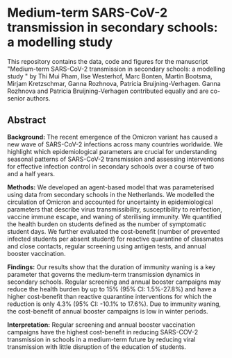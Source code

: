 # Medium-term SARS-CoV-2 transmission in secondary schools: a modelling study

This repository contains the data, code and figures for the manuscript "Medium-term SARS-CoV-2 transmission in secondary schools: a modelling study
" by Thi Mui Pham,  Ilse Westerhof, Marc Bonten, Martin Bootsma, Mirjam Kretzschmar, Ganna Rozhnova, Patricia Bruijning-Verhagen. 
Ganna Rozhnova and Patricia Bruijning-Verhagen contributed equally and are co-senior authors. 

## Abstract

**Background:** The recent emergence of the Omicron variant has caused a new wave of SARS-CoV-2 infections across many countries worldwide. We highlight which epidemiological parameters are crucial for understanding seasonal patterns of SARS-CoV-2 transmission and assessing interventions for effective infection control in secondary schools over a course of two and a half years. 

**Methods:** We developed an agent-based model that was parameterised using data from secondary schools in the Netherlands. We modelled the circulation of Omicron and accounted for uncertainty in epidemiological parameters that describe virus transmissibility, susceptibility to reinfection, vaccine immune escape, and waning of sterilising immunity. We quantified the health burden on students defined as the number of symptomatic student days. We further evaluated the cost-benefit (number of prevented infected students per absent student) for reactive quarantine of classmates and close contacts, regular screening using antigen tests, and annual booster vaccination.  

**Findings:** Our results show that the duration of immunity waning is a key parameter that governs the medium-term transmission dynamics in secondary schools. Regular screening and annual booster campaigns may reduce the health burden by up to 15% (95% CI: 1.5%-27.8%) and have a higher cost-benefit than reactive quarantine interventions for which the reduction is only 4.3% (95% CI: -10.1% to 17.6%). Due to immunity waning, the cost-benefit of annual booster campaigns is low in winter periods. 

**Interpretation:** Regular screening and annual booster vaccination campaigns have the highest cost-benefit in reducing SARS-COV-2 transmission in schools in a medium-term future by reducing viral transmission with little disruption of the education of students.


